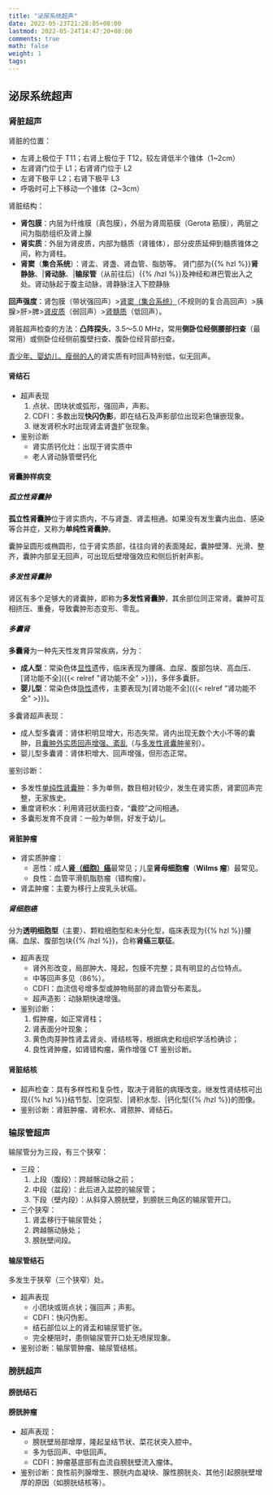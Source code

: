 ```yaml
---
title: "泌尿系统超声"
date: 2022-05-23T21:28:05+08:00
lastmod: 2022-05-24T14:47:20+08:00
comments: true
math: false
weight: 1
tags:
---
```


## 泌尿系统超声

### 肾脏超声

肾脏的位置：

- 左肾上极位于 T11；右肾上极位于 T12，较左肾低半个锥体（1\~2cm）
- 左肾肾门位于 L1；右肾肾门位于 L2
- 左肾下极平 L2；右肾下极平 L3
- 呼吸时可上下移动一个锥体（2\~3cm）

肾脏结构：

- **肾包膜**：内层为纤维膜（真包膜），外层为肾周筋膜（Gerota 筋膜），两层之间为脂肪组织及肾上腺
- **肾实质**：外层为肾皮质，内部为髓质（肾锥体），部分皮质延伸到髓质锥体之间，称为肾柱。
- **肾窦**（**集合系统**）：肾盂、肾盏、肾血管、脂肪等。
  肾门部为{{% hzl %}}**肾静脉**、|**肾动脉**、|**输尿管**（从前往后）{{% /hzl %}}及神经和淋巴管出入之处。肾动脉起于腹主动脉，肾静脉注入下腔静脉

**回声强度**：肾包膜（带状强回声）\><ins>肾窦（集合系统）</ins>（不规则的复合高回声）\>胰腺\>肝\>脾\><ins>肾皮质</ins>（弱回声）\><ins>肾髓质</ins>（低回声）。

肾脏超声检查的方法：**凸阵探头**，3.5～5.0 MHz，常用**侧卧位经侧腰部扫查**（最常用）或侧卧位经侧前腹壁扫查、腹卧位经背部扫查。

<ins>青少年、婴幼儿、瘦弱的人</ins>的肾实质有时回声特别低，似无回声。

#### 肾结石

- 超声表现
    1. 点状、团块状或弧形，强回声，声影。
    2. CDFI：多数出现**快闪伪影**，即在结石及声影部位出现彩色镶嵌现象。
    3. 继发肾积水时出现肾盂肾盏扩张现象。
- 鉴别诊断
    - 肾实质钙化灶：出现于肾实质中
    - 老人肾动脉管壁钙化

#### 肾囊肿样病变

##### 孤立性肾囊肿

**孤立性肾囊肿**位于肾实质内，不与肾盏、肾盂相通。如果没有发生囊内出血、感染等合并症，又称为**单纯性肾囊肿**。

囊肿呈圆形或椭圆形，位于肾实质部，往往向肾的表面隆起，囊肿壁薄、光滑、整齐，囊肿内部呈无回声，可出现后壁增强效应和侧后折射声影。

##### 多发性肾囊肿

肾区有多个足够大的肾囊肿，即称为**多发性肾囊肿**，其余部位同正常肾。囊肿可互相挤压、重叠，导致囊肿形态变形、零乱。

##### 多囊肾

**多囊肾**为一种先天性发育异常疾病，分为：

- **成人型**：常染色体<ins>显性</ins>遗传，临床表现为腰痛、血尿、腹部包块、高血压、[肾功能不全]({{< relref "肾功能不全" >}})，多伴多囊肝。
- **婴儿型**：常染色体<ins>隐性</ins>遗传，主要表现为[肾功能不全]({{< relref "肾功能不全" >}})。

多囊肾超声表现：

- 成人型多囊肾：肾体积明显增大，形态失常。肾内出现无数个大小不等的囊肿，且<ins>囊肿外实质回声增强、紊乱</ins>（与[多发性肾囊肿](#多发性肾囊肿)鉴别）。
- 婴儿型多囊肾：肾体积增大、回声增强，但形态正常。

鉴别诊断：

- 多发性[单纯性肾囊肿](#孤立性肾囊肿)：多为单侧，数目相对较少，发生在肾实质，肾窦回声完整，无家族史。
- 重度肾积水：利用肾冠状面扫查，“囊腔”之间相通。
- 多囊形发育不良肾：一般为单侧，好发于幼儿。

#### 肾脏肿瘤

- 肾实质肿瘤：
    - 恶性：成人[**肾（细胞）癌**](#肾细胞癌)最常见；儿童**肾母细胞瘤**（**Wilms 瘤**）最常见。
    - 良性：血管平滑肌脂肪瘤（错构瘤）。
- 肾盂肿瘤：主要为移行上皮乳头状癌。

##### 肾细胞癌

分为**透明细胞型**（主要）、颗粒细胞型和未分化型，临床表现为{{% hzl %}}腰痛、血尿、腹部包块{{% /hzl %}}，合称**肾癌三联征**。

- 超声表现
    - 肾外形改变，局部肿大、隆起，包膜不完整；具有明显的占位特点。
    - 中等回声多见（86%）。
    - CDFI：血流信号增多型或肿物局部的肾血管分布紊乱。
    - 超声造影：动脉期快速增强。
- 鉴别诊断：
    1. 假肿瘤，如正常肾柱；
    2. 肾表面分叶现象；
    3. 黄色肉芽肿性肾盂肾炎、肾结核等，根据病史和组织学活检确诊；
    4. 良性肾肿瘤，如肾错构瘤，需作增强 CT 鉴别诊断。

#### 肾脏结核

- 超声检查：具有多样性和复杂性，取决于肾脏的病理改变。继发性肾结核可出现{{% hzl %}}结节型、|空洞型、|肾积水型、|钙化型{{% /hzl %}}的图像。
- 鉴别诊断：肾脏肿瘤、肾积水、肾脓肿、肾结石。

### 输尿管超声

输尿管分为三段，有三个狭窄：
- 三段：
    1. 上段（腹段）：跨越髂动脉之前；
    2. 中段（盆段）：此后进入盆腔的输尿管；
    3. 下段（壁内段）：从斜穿入膀胱壁，到膀胱三角区的输尿管开口。
- 三个狭窄：
    1. 肾盂移行于输尿管处；
    2. 跨越髂动脉处；
    3. 膀胱壁间段。

#### 输尿管结石

多发生于狭窄（三个狭窄）处。

- 超声表现
    - 小团块或斑点状；强回声；声影。
    - CDFI：快闪伪影。
    - 结石部位以上的肾盂和输尿管扩张。
    - 完全梗阻时，患侧输尿管开口处无喷尿现象。
- 鉴别诊断：输尿管肿瘤、输尿管结核。

### 膀胱超声

#### 膀胱结石

<!-- TODO: PPT 里没有相关内容 -->

#### 膀胱肿瘤

- 超声表现：
    - 膀胱壁局部增厚，隆起呈结节状、菜花状突入腔中。
    - 多为低回声、中低回声。
    - CDFI：肿瘤基底部有血流自膀胱壁流入瘤体。
- 鉴别诊断：良性前列腺增生、膀胱内血凝块、腺性膀胱炎、其他引起膀胱壁增厚的原因（如膀胱结核等）。
